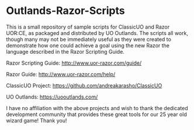 # Outlands-Razor-Scripts
This is a small repository of sample scripts for ClassicUO and Razor UOR:CE, as packaged and distributed by UO Outlands.
The scripts all work, though many may not be immediately useful as they were created to demonstrate how one could achieve a goal using the new Razor the language described in the Razor Scripting Guide.

Razor Scripting Guide: http://www.uor-razor.com/guide/

Razor Guide: http://www.uor-razor.com/help/

ClassicUO Project: https://github.com/andreakarasho/ClassicUO

UO Outlands: https://uooutlands.com/

I have no affiliation with the above projects and wish to thank the dedicated development community that provides these great tools for our 25 year old wizard game! Thank you!
